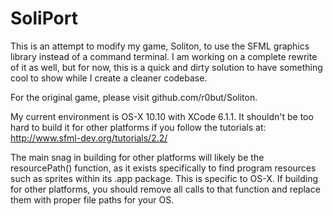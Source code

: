 # SoliPort
This is an attempt to modify my game, Soliton, to use the SFML graphics library instead of a command terminal. I am working on a complete rewrite of it as well, but for now, this is a quick and dirty solution to have something cool to show while I create a cleaner codebase.

For the original game, please visit github.com/r0but/Soliton.

My current environment is OS-X 10.10 with XCode 6.1.1. It shouldn't be too hard to build it for other platforms if you follow the tutorials at: http://www.sfml-dev.org/tutorials/2.2/

The main snag in building for other platforms will likely be the resourcePath() function, as it exists specifically to find program resources such as sprites within its .app package. This is specific to OS-X. If building for other platforms, you should remove all calls to that function and replace them with proper file paths for your OS.

